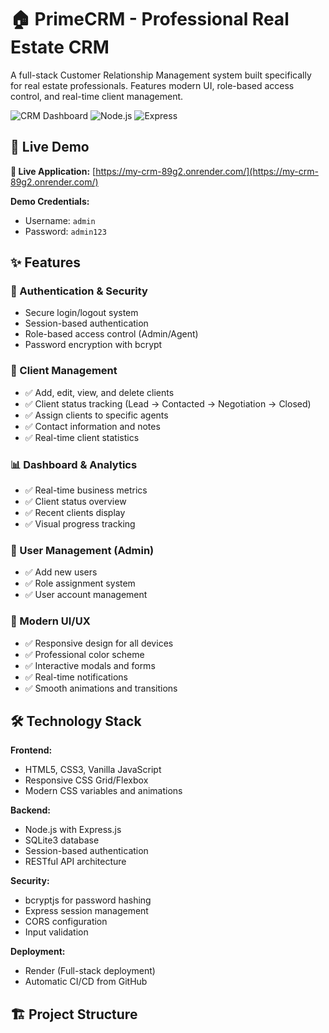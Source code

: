 # 🏠 PrimeCRM - Professional Real Estate CRM

A full-stack Customer Relationship Management system built specifically for real estate professionals. Features modern UI, role-based access control, and real-time client management.

![CRM Dashboard](https://img.shields.io/badge/Status-Live%20Demo-brightgreen)
![Node.js](https://img.shields.io/badge/Node.js-18+-green)
![Express](https://img.shields.io/badge/Express-4.x-blue)

## 🚀 Live Demo

**🔗 Live Application:** [https://my-crm-89g2.onrender.com/](https://my-crm-89g2.onrender.com/)

**Demo Credentials:**
- Username: `admin`
- Password: `admin123`

## ✨ Features

### 🔐 Authentication & Security
- Secure login/logout system
- Session-based authentication
- Role-based access control (Admin/Agent)
- Password encryption with bcrypt

### 👥 Client Management
- ✅ Add, edit, view, and delete clients
- ✅ Client status tracking (Lead → Contacted → Negotiation → Closed)
- ✅ Assign clients to specific agents
- ✅ Contact information and notes
- ✅ Real-time client statistics

### 📊 Dashboard & Analytics
- ✅ Real-time business metrics
- ✅ Client status overview
- ✅ Recent clients display
- ✅ Visual progress tracking

### 👤 User Management (Admin)
- ✅ Add new users
- ✅ Role assignment system
- ✅ User account management

### 🎨 Modern UI/UX
- ✅ Responsive design for all devices
- ✅ Professional color scheme
- ✅ Interactive modals and forms
- ✅ Real-time notifications
- ✅ Smooth animations and transitions

## 🛠️ Technology Stack

**Frontend:**
- HTML5, CSS3, Vanilla JavaScript
- Responsive CSS Grid/Flexbox
- Modern CSS variables and animations

**Backend:**
- Node.js with Express.js
- SQLite3 database
- Session-based authentication
- RESTful API architecture

**Security:**
- bcryptjs for password hashing
- Express session management
- CORS configuration
- Input validation

**Deployment:**
- Render (Full-stack deployment)
- Automatic CI/CD from GitHub


## 🏗️ Project Structure
